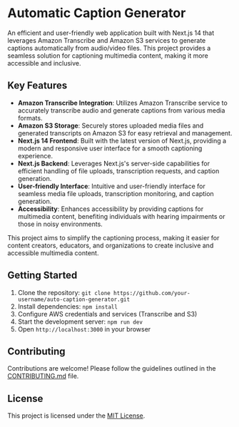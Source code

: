 # Automatic Caption Generator

An efficient and user-friendly web application built with Next.js 14 that leverages Amazon Transcribe and Amazon S3 services to generate captions automatically from audio/video files. This project provides a seamless solution for captioning multimedia content, making it more accessible and inclusive.

## Key Features

- **Amazon Transcribe Integration**: Utilizes Amazon Transcribe service to accurately transcribe audio and generate captions from various media formats.
- **Amazon S3 Storage**: Securely stores uploaded media files and generated transcripts on Amazon S3 for easy retrieval and management.
- **Next.js 14 Frontend**: Built with the latest version of Next.js, providing a modern and responsive user interface for a smooth captioning experience.
- **Next.js Backend**: Leverages Next.js's server-side capabilities for efficient handling of file uploads, transcription requests, and caption generation.
- **User-friendly Interface**: Intuitive and user-friendly interface for seamless media file uploads, transcription monitoring, and caption generation.
- **Accessibility**: Enhances accessibility by providing captions for multimedia content, benefiting individuals with hearing impairments or those in noisy environments.

This project aims to simplify the captioning process, making it easier for content creators, educators, and organizations to create inclusive and accessible multimedia content.

## Getting Started

1. Clone the repository: `git clone https://github.com/your-username/auto-caption-generator.git`
2. Install dependencies: `npm install`
3. Configure AWS credentials and services (Transcribe and S3)
4. Start the development server: `npm run dev`
5. Open `http://localhost:3000` in your browser

## Contributing

Contributions are welcome! Please follow the guidelines outlined in the [CONTRIBUTING.md](CONTRIBUTING.md) file.

## License

This project is licensed under the [MIT License](LICENSE).
